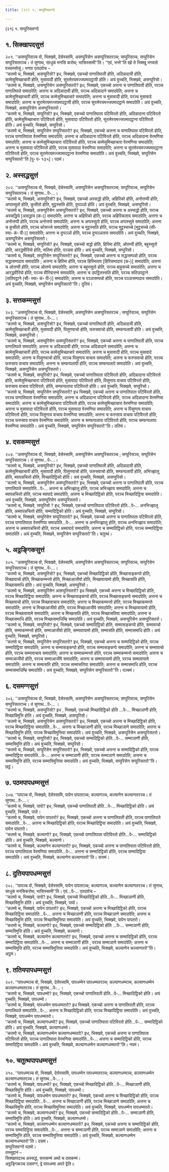 ```yaml
---
title: (२१) १. सप्पुरिसवग्गो

---
```

(२१) १. सप्पुरिसवग्गो  


## १. सिक्खापदसुत्तं

२०१. ‘‘असप्पुरिसञ्च वो, भिक्खवे, देसेस्सामि, असप्पुरिसेन असप्पुरिसतरञ्च; सप्पुरिसञ्च, सप्पुरिसेन सप्पुरिसतरञ्च। तं सुणाथ, साधुकं मनसि करोथ; भासिस्सामी’’ति। ‘‘एवं, भन्ते’’ति खो ते भिक्खू भगवतो पच्चस्सोसुं। भगवा एतदवोच –  
‘‘कतमो च, भिक्खवे, असप्पुरिसो? इध, भिक्खवे, एकच्चो पाणातिपाती होति, अदिन्नादायी होति, कामेसुमिच्छाचारी होति, मुसावादी होति, सुरामेरयमज्जपमादट्ठायी होति। अयं वुच्चति, भिक्खवे, असप्पुरिसो।  
‘‘कतमो च, भिक्खवे, असप्पुरिसेन असप्पुरिसतरो? इध, भिक्खवे, एकच्चो अत्तना च पाणातिपाती होति, परञ्च पाणातिपाते समादपेति; अत्तना च अदिन्नादायी होति, परञ्च अदिन्नादाने समादपेति; अत्तना च कामेसुमिच्छाचारी होति, परञ्च कामेसुमिच्छाचारे समादपेति; अत्तना च मुसावादी होति, परञ्च मुसावादे समादपेति; अत्तना च सुरामेरयमज्जपमादट्ठायी होति, परञ्च सुरामेरयमज्जपमादट्ठाने समादपेति। अयं वुच्चति, भिक्खवे, असप्पुरिसेन असप्पुरिसतरो।  
‘‘कतमो च, भिक्खवे, सप्पुरिसो? इध, भिक्खवे, एकच्चो पाणातिपाता पटिविरतो होति, अदिन्नादाना पटिविरतो होति, कामेसुमिच्छाचारा पटिविरतो होति, मुसावादा पटिविरतो होति, सुरामेरयमज्जपमादट्ठाना पटिविरतो होति। अयं वुच्चति, भिक्खवे, सप्पुरिसो।  
‘‘कतमो च, भिक्खवे, सप्पुरिसेन सप्पुरिसतरो? इध, भिक्खवे, एकच्चो अत्तना च पाणातिपाता पटिविरतो होति, परञ्च पाणातिपाता वेरमणिया समादपेति; अत्तना च अदिन्नादाना पटिविरतो होति, परञ्च अदिन्नादाना वेरमणिया समादपेति; अत्तना च कामेसुमिच्छाचारा पटिविरतो होति, परञ्च कामेसुमिच्छाचारा वेरमणिया समादपेति; अत्तना च मुसावादा पटिविरतो होति, परञ्च मुसावादा वेरमणिया समादपेति; अत्तना च सुरामेरयमज्जपमादट्ठाना पटिविरतो होति, परञ्च सुरामेरयमज्जपमादट्ठाना वेरमणिया समादपेति। अयं वुच्चति, भिक्खवे, सप्पुरिसेन सप्पुरिसतरो’’ति [पु॰ प॰ १३५]। पठमं।  


## २. अस्सद्धसुत्तं

२०२. ‘‘असप्पुरिसञ्च वो, भिक्खवे, देसेस्सामि, असप्पुरिसेन असप्पुरिसतरञ्च; सप्पुरिसञ्च, सप्पुरिसेन सप्पुरिसतरञ्च। तं सुणाथ…पे॰…।  
‘‘कतमो च, भिक्खवे, असप्पुरिसो? इध, भिक्खवे, एकच्चो अस्सद्धो होति, अहिरिको होति, अनोत्तप्पी होति, अप्पस्सुतो होति, कुसीतो होति, मुट्ठस्सति होति, दुप्पञ्ञो होति। अयं वुच्चति, भिक्खवे, असप्पुरिसो।  
‘‘कतमो च, भिक्खवे, असप्पुरिसेन असप्पुरिसतरो? इध, भिक्खवे, एकच्चो अत्तना च अस्सद्धो होति, परञ्च अस्सद्धिये [असद्धाय (क॰)] समादपेति; अत्तना च अहिरिको होति, परञ्च अहिरिकताय समादपेति; अत्तना च अनोत्तप्पी होति, परञ्च अनोत्तप्पे समादपेति; अत्तना च अप्पस्सुतो होति, परञ्च अप्पस्सुते समादपेति; अत्तना च कुसीतो होति, परञ्च कोसज्जे समादपेति; अत्तना च मुट्ठस्सति होति, परञ्च मुट्ठस्सच्चे [मुट्ठसच्चे (सी॰ स्या॰ कं॰ पी॰)] समादपेति; अत्तना च दुप्पञ्ञो होति, परञ्च दुप्पञ्ञताय समादपेति। अयं वुच्चति, भिक्खवे, असप्पुरिसेन असप्पुरिसतरो।  
‘‘कतमो च, भिक्खवे, सप्पुरिसो? इध, भिक्खवे, एकच्चो सद्धो होति, हिरिमा होति, ओत्तप्पी होति, बहुस्सुतो होति, आरद्धवीरियो होति, सतिमा होति, पञ्ञवा होति। अयं वुच्चति, भिक्खवे, सप्पुरिसो।  
‘‘कतमो च, भिक्खवे, सप्पुरिसेन सप्पुरिसतरो? इध, भिक्खवे, एकच्चो अत्तना च सद्धासम्पन्नो होति, परञ्च सद्धासम्पदाय समादपेति ; अत्तना च हिरिमा होति, परञ्च हिरिमताय [हिरिसम्पदाय (क॰)] समादपेति; अत्तना च ओत्तप्पी होति, परञ्च ओत्तप्पे समादपेति; अत्तना च बहुस्सुतो होति, परञ्च बाहुसच्चे समादपेति; अत्तना च आरद्धवीरियो होति, परञ्च वीरियारम्भे समादपेति; अत्तना च उपट्ठितस्सति होति, परञ्च सतिउपट्ठाने [सतिपट्ठाने (सी॰ स्या॰ कं॰ पी॰)] समादपेति; अत्तना च पञ्ञासम्पन्नो होति, परञ्च पञ्ञासम्पदाय समादपेति। अयं वुच्चति, भिक्खवे, सप्पुरिसेन सप्पुरिसतरो’’ति। दुतियं।  


## ३. सत्तकम्मसुत्तं

२०३. ‘‘असप्पुरिसञ्च वो, भिक्खवे, देसेस्सामि, असप्पुरिसेन असप्पुरिसतरञ्च ; सप्पुरिसञ्च, सप्पुरिसेन सप्पुरिसतरञ्च। तं सुणाथ…पे॰…।  
‘‘कतमो च, भिक्खवे, असप्पुरिसो? इध, भिक्खवे, एकच्चो पाणातिपाती होति, अदिन्नादायी होति, कामेसुमिच्छाचारी होति, मुसावादी होति, पिसुणवाचो होति, फरुसवाचो होति, सम्फप्पलापी होति। अयं वुच्चति, भिक्खवे, असप्पुरिसो।  
‘‘कतमो च, भिक्खवे, असप्पुरिसेन असप्पुरिसतरो? इध, भिक्खवे, एकच्चो अत्तना च पाणातिपाती होति, परञ्च पाणातिपाते समादपेति; अत्तना च अदिन्नादायी होति, परञ्च अदिन्नादाने समादपेति; अत्तना च कामेसुमिच्छाचारी होति, परञ्च कामेसुमिच्छाचारे समादपेति; अत्तना च मुसावादी होति, परञ्च मुसावादे समादपेति; अत्तना च पिसुणवाचो होति, परञ्च पिसुणाय वाचाय समादपेति; अत्तना च फरुसवाचो होति, परञ्च फरुसाय वाचाय समादपेति; अत्तना च सम्फप्पलापी होति, परञ्च सम्फप्पलापे समादपेति। अयं वुच्चति, भिक्खवे, असप्पुरिसेन असप्पुरिसतरो।  
‘‘कतमो च, भिक्खवे, सप्पुरिसो? इध, भिक्खवे, एकच्चो पाणातिपाता पटिविरतो होति, अदिन्नादाना पटिविरतो होति, कामेसुमिच्छाचारा पटिविरतो होति, मुसावादा पटिविरतो होति, पिसुणाय वाचाय पटिविरतो होति, फरुसाय वाचाय पटिविरतो, होति, सम्फप्पलापा पटिविरतो होति। अयं वुच्चति, भिक्खवे, सप्पुरिसो।  
‘‘कतमो च, भिक्खवे, सप्पुरिसेन सप्पुरिसतरो? इध भिक्खवे, एकच्चो अत्तना च पाणातिपाता पटिविरतो होति, परञ्च पाणातिपाता वेरमणिया समादपेति; अत्तना च अदिन्नादाना पटिविरतो होति, परञ्च अदिन्नादाना वेरमणिया समादपेति; अत्तना च कामेसुमिच्छाचारा पटिविरतो होति, परञ्च कामेसुमिच्छाचारा वेरमणिया समादपेति; अत्तना च मुसावादा पटिविरतो होति, परञ्च मुसावादा वेरमणिया समादपेति; अत्तना च पिसुणाय वाचाय पटिविरतो होति, परञ्च पिसुणाय वाचाय वेरमणिया समादपेति; अत्तना च फरुसाय वाचाय पटिविरतो होति, परञ्च फरुसाय वाचाय वेरमणिया समादपेति; अत्तना च सम्फप्पलापा पटिविरतो होति, परञ्च सम्फप्पलापा वेरमणिया समादपेति। अयं वुच्चति, भिक्खवे, सप्पुरिसेन सप्पुरिसतरो’’ति। ततियं।  


## ४. दसकम्मसुत्तं

२०४. ‘‘असप्पुरिसञ्च वो, भिक्खवे, देसेस्सामि, असप्पुरिसेन असप्पुरिसतरञ्च ; सप्पुरिसञ्च, सप्पुरिसेन सप्पुरिसतरञ्च। तं सुणाथ…पे॰…।  
‘‘कतमो च, भिक्खवे, असप्पुरिसो? इध, भिक्खवे, एकच्चो पाणातिपाती होति, अदिन्नादायी होति, कामेसुमिच्छाचारी होति, मुसावादी होति, पिसुणवाचो होति, फरुसवाचो होति, सम्फप्पलापी होति, अभिज्झालु होति, ब्यापन्नचित्तो होति, मिच्छादिट्ठिको होति। अयं वुच्चति, भिक्खवे, असप्पुरिसो।  
‘‘कतमो च, भिक्खवे, असप्पुरिसेन असप्पुरिसतरो? इध, भिक्खवे, एकच्चो अत्तना च पाणातिपाती होति, परञ्च पाणातिपाते समादपेति…पे॰… अत्तना च अभिज्झालु होति, परञ्च अभिज्झाय समादपेति; अत्तना च ब्यापन्नचित्तो होति, परञ्च ब्यापादे समादपेति, अत्तना च मिच्छादिट्ठिको होति, परञ्च मिच्छादिट्ठिया समादपेति। अयं वुच्चति, भिक्खवे, असप्पुरिसेन असप्पुरिसतरो।  
‘‘कतमो च, भिक्खवे, सप्पुरिसो ? इध, भिक्खवे, एकच्चो पाणातिपाता पटिविरतो होति…पे॰… अनभिज्झालु होति, अब्यापन्नचित्तो होति, सम्मादिट्ठिको होति। अयं वुच्चति, भिक्खवे, सप्पुरिसो।  
‘‘कतमो च, भिक्खवे, सप्पुरिसेन सप्पुरिसतरो? इध, भिक्खवे, एकच्चो अत्तना च पाणातिपाता पटिविरतो होति, परञ्च पाणातिपाता वेरमणिया समादपेति…पे॰… अत्तना च अनभिज्झालु होति, परञ्च अनभिज्झाय समादपेति; अत्तना च अब्यापन्नचित्तो होति, परञ्च अब्यापादे समादपेति; अत्तना च सम्मादिट्ठिको होति, परञ्च सम्मादिट्ठिया समादपेति। अयं वुच्चति, भिक्खवे, सप्पुरिसेन सप्पुरिसतरो’’ति। चतुत्थं।  


## ५. अट्ठङ्गिकसुत्तं

२०५. ‘‘असप्पुरिसञ्च वो, भिक्खवे, देसेस्सामि, असप्पुरिसेन असप्पुरिसतरञ्च; सप्पुरिसञ्च, सप्पुरिसेन सप्पुरिसतरञ्च। तं सुणाथ…पे॰…।  
‘‘कतमो च, भिक्खवे, असप्पुरिसो? इध, भिक्खवे, एकच्चो मिच्छादिट्ठिको होति, मिच्छासङ्कप्पो होति, मिच्छावाचो होति, मिच्छाकम्मन्तो होति, मिच्छाआजीवो होति, मिच्छावायामो होति, मिच्छासति होति, मिच्छासमाधि होति। अयं वुच्चति, भिक्खवे, असप्पुरिसो।  
‘‘कतमो च, भिक्खवे, असप्पुरिसेन असप्पुरिसतरो? इध भिक्खवे, एकच्चो अत्तना च मिच्छादिट्ठिको होति, परञ्च मिच्छादिट्ठिया समादपेति; अत्तना च मिच्छासङ्कप्पो होति, परञ्च मिच्छासङ्कप्पे समादपेति; अत्तना च मिच्छावाचो होति, परञ्च मिच्छावाचाय समादपेति; अत्तना च मिच्छाकम्मन्तो होति, परञ्च मिच्छाकम्मन्ते समादपेति; अत्तना च मिच्छाआजीवो होति, परञ्च मिच्छाआजीवे समादपेति; अत्तना च मिच्छावायामो होति, परञ्च मिच्छावायामे समादपेति; अत्तना च मिच्छासति होति, परञ्च मिच्छासतिया समादपेति; अत्तना च मिच्छासमाधि होति, परञ्च मिच्छासमाधिम्हि समादपेति। अयं वुच्चति, भिक्खवे, असप्पुरिसेन असप्पुरिसतरो।  
‘‘कतमो च, भिक्खवे, सप्पुरिसो? इध, भिक्खवे, एकच्चो सम्मादिट्ठिको होति, सम्मासङ्कप्पो होति, सम्मावाचो होति, सम्माकम्मन्तो होति, सम्माआजीवो होति, सम्मावायामो होति, सम्मासति होति, सम्मासमाधि होति। अयं वुच्चति, भिक्खवे, सप्पुरिसो।  
‘‘कतमो च, भिक्खवे, सप्पुरिसेन सप्पुरिसतरो? इध, भिक्खवे, एकच्चो अत्तना च सम्मादिट्ठिको होति, परञ्च सम्मादिट्ठिया समादपेति; अत्तना च सम्मासङ्कप्पो होति, परञ्च सम्मासङ्कप्पे समादपेति; अत्तना च सम्मावाचो होति, परञ्च सम्मावाचाय समादपेति; अत्तना च सम्माकम्मन्तो होति, परञ्च सम्माकम्मन्ते समादपेति; अत्तना च सम्माआजीवो होति, परञ्च सम्माआजीवे समादपेति; अत्तना च सम्मावायामो होति, परञ्च सम्मावायामे समादपेति; अत्तना च सम्मासति होति, परञ्च सम्मासतिया समादपेति; अत्तना च सम्मासमाधि होति, परञ्च सम्मासमाधिम्हि समादपेति। अयं वुच्चति, भिक्खवे, सप्पुरिसेन सप्पुरिसतरो’’ति। पञ्चमं।  


## ६. दसमग्गसुत्तं

२०६. ‘‘असप्पुरिसञ्च वो, भिक्खवे, देसेस्सामि, असप्पुरिसेन असप्पुरिसतरञ्च; सप्पुरिसञ्च, सप्पुरिसेन सप्पुरिसतरञ्च। तं सुणाथ…पे॰… ।  
‘‘कतमो च, भिक्खवे, असप्पुरिसो? इध , भिक्खवे, एकच्चो मिच्छादिट्ठिको होति …पे॰… मिच्छाञाणी होति, मिच्छाविमुत्ति होति। अयं वुच्चति, भिक्खवे, असप्पुरिसो।  
‘‘कतमो च, भिक्खवे, असप्पुरिसेन असप्पुरिसतरो? इध, भिक्खवे, एकच्चो अत्तना च मिच्छादिट्ठिको होति, परञ्च मिच्छादिट्ठिया समादपेति…पे॰… अत्तना च मिच्छाञाणी होति, परञ्च मिच्छाञाणे समादपेति; अत्तना च मिच्छाविमुत्ति होति, परञ्च मिच्छाविमुत्तिया समादपेति। अयं वुच्चति, भिक्खवे, असप्पुरिसेन असप्पुरिसतरो।  
‘‘कतमो च, भिक्खवे, सप्पुरिसो? इध, भिक्खवे, एकच्चो सम्मादिट्ठिको होति…पे॰… सम्माञाणी होति, सम्माविमुत्ति होति। अयं वुच्चति, भिक्खवे, सप्पुरिसो।  
‘‘कतमो च, भिक्खवे, सप्पुरिसेन सप्पुरिसतरो? इध, भिक्खवे, एकच्चो अत्तना च सम्मादिट्ठिको होति, परञ्च सम्मादिट्ठिया समादपेति…पे॰… अत्तना च सम्माञाणी होति, परञ्च सम्माञाणे समादपेति; अत्तना च सम्माविमुत्ति होति, परञ्च सम्माविमुत्तिया समादपेति। अयं वुच्चति, भिक्खवे, सप्पुरिसेन सप्पुरिसतरो’’ति। छट्ठं।  


## ७. पठमपापधम्मसुत्तं

२०७. ‘‘पापञ्च वो, भिक्खवे, देसेस्सामि, पापेन पापतरञ्च; कल्याणञ्च, कल्याणेन कल्याणतरञ्च। तं सुणाथ…पे॰…।  
‘‘कतमो च, भिक्खवे, पापो? इध, भिक्खवे, एकच्चो पाणातिपाती होति…पे॰… मिच्छादिट्ठिको होति। अयं वुच्चति, भिक्खवे, पापो।  
‘‘कतमो च, भिक्खवे, पापेन पापतरो? इध, भिक्खवे, एकच्चो अत्तना च पाणातिपाती होति, परञ्च पाणातिपाते समादपेति…पे॰… अत्तना च मिच्छादिट्ठिको होति, परञ्च मिच्छादिट्ठिया समादपेति। अयं वुच्चति, भिक्खवे, पापेन पापतरो।  
‘‘कतमो च, भिक्खवे, कल्याणो? इध, भिक्खवे, एकच्चो पाणातिपाता पटिविरतो होति…पे॰… सम्मादिट्ठिको होति। अयं वुच्चति, भिक्खवे, कल्याणो।  
‘‘कतमो च, भिक्खवे, कल्याणेन कल्याणतरो? इध, भिक्खवे, एकच्चो अत्तना च पाणातिपाता पटिविरतो होति, परञ्च पाणातिपाता वेरमणिया समादपेति…पे॰… अत्तना च सम्मादिट्ठिको होति, परञ्च सम्मादिट्ठिया समादपेति। अयं वुच्चति, भिक्खवे, कल्याणेन कल्याणतरो’’ति। सत्तमं।  


## ८. दुतियपापधम्मसुत्तं

२०८. ‘‘पापञ्च वो, भिक्खवे, देसेस्सामि, पापेन पापतरञ्च; कल्याणञ्च, कल्याणेन कल्याणतरञ्च। तं सुणाथ, साधुकं मनसिकरोथ; भासिस्सामी’’ति। एवं…पे॰… एतदवोच –  
‘‘कतमो च, भिक्खवे, पापो? इध, भिक्खवे, एकच्चो मिच्छादिट्ठिको होति…पे॰… मिच्छाञाणी होति, मिच्छाविमुत्ति होति। अयं वुच्चति, भिक्खवे, पापो।  
‘‘कतमो च, भिक्खवे, पापेन पापतरो? इध, भिक्खवे, एकच्चो अत्तना च मिच्छादिट्ठिको होति, परञ्च मिच्छादिट्ठिया समादपेति…पे॰… अत्तना च मिच्छाञाणी होति, परञ्च मिच्छाञाणे समादपेति; अत्तना च मिच्छाविमुत्ति होति, परञ्च मिच्छाविमुत्तिया समादपेति। अयं वुच्चति, भिक्खवे, पापेन पापतरो।  
‘‘कतमो च, भिक्खवे, कल्याणो? इध, भिक्खवे, एकच्चो सम्मादिट्ठिको होति …पे॰… सम्माञाणी होति, सम्माविमुत्ति होति। अयं वुच्चति, भिक्खवे, कल्याणो।  
‘‘कतमो च, भिक्खवे, कल्याणेन कल्याणतरो? इध, भिक्खवे, एकच्चो अत्तना च सम्मादिट्ठिको होति, परञ्च सम्मादिट्ठिया समादपेति…पे॰… अत्तना च सम्माञाणी होति , परञ्च सम्माञाणे समादपेति; अत्तना च सम्माविमुत्ति होति, परञ्च सम्माविमुत्तिया समादपेति। अयं वुच्चति, भिक्खवे, कल्याणेन कल्याणतरो’’ति। अट्ठमं।  


## ९. ततियपापधम्मसुत्तं

२०९. ‘‘पापधम्मञ्च वो, भिक्खवे, देसेस्सामि, पापधम्मेन पापधम्मतरञ्च; कल्याणधम्मञ्च, कल्याणधम्मेन कल्याणधम्मतरञ्च। तं सुणाथ…पे॰…।  
‘‘कतमो च, भिक्खवे, पापधम्मो? इध, भिक्खवे, एकच्चो पाणातिपाती होति…पे॰… मिच्छादिट्ठिको होति। अयं वुच्चति, भिक्खवे, पापधम्मो।  
‘‘कतमो च, भिक्खवे, पापधम्मेन पापधम्मतरो? इध भिक्खवे, एकच्चो अत्तना च पाणातिपाती होति, परञ्च पाणातिपाते समादपेति…पे॰… अत्तना च मिच्छादिट्ठिको होति, परञ्च मिच्छादिट्ठिया समादपेति। अयं वुच्चति, भिक्खवे, पापधम्मेन पापधम्मतरो।  
‘‘कतमो च, भिक्खवे, कल्याणधम्मो? इध, भिक्खवे, एकच्चो पाणातिपाता पटिविरतो होति…पे॰… सम्मादिट्ठिको होति। अयं वुच्चति, भिक्खवे, कल्याणधम्मो।  
‘‘कतमो च, भिक्खवे, कल्याणधम्मेन कल्याणधम्मतरो? इध, भिक्खवे, एकच्चो अत्तना च पाणातिपाता पटिविरतो होति, परञ्च पाणातिपाता वेरमणिया समादपेति…पे॰… अत्तना च सम्मादिट्ठिको होति, परञ्च सम्मादिट्ठिया समादपेति। अयं वुच्चति, भिक्खवे, कल्याणधम्मेन कल्याणधम्मतरो’’ति। नवमं।  


## १०. चतुत्थपापधम्मसुत्तं

२१०. ‘‘पापधम्मञ्च वो, भिक्खवे, देसेस्सामि, पापधम्मेन पापधम्मतरञ्च; कल्याणधम्मञ्च, कल्याणधम्मेन कल्याणधम्मतरञ्च। तं सुणाथ…पे॰…।  
‘‘कतमो च, भिक्खवे, पापधम्मो? इध, भिक्खवे, एकच्चो मिच्छादिट्ठिको होति…पे॰… मिच्छाञाणी होति, मिच्छाविमुत्ति होति। अयं वुच्चति, भिक्खवे, पापधम्मो।  
‘‘कतमो च, भिक्खवे, पापधम्मेन पापधम्मतरो? इध, भिक्खवे, एकच्चो अत्तना च मिच्छादिट्ठिको होति, परञ्च मिच्छादिट्ठिया समादपेति…पे॰… अत्तना च मिच्छाञाणी होति, परञ्च मिच्छाञाणे समादपेति; अत्तना च मिच्छाविमुत्ति होति, परञ्च मिच्छाविमुत्तिया समादपेति। अयं वुच्चति, भिक्खवे, पापधम्मेन पापधम्मतरो।  
‘‘कतमो च, भिक्खवे, कल्याणधम्मो? इध, भिक्खवे, एकच्चो सम्मादिट्ठिको होति…पे॰… सम्माञाणी होति, सम्माविमुत्ति होति। अयं वुच्चति, भिक्खवे, कल्याणधम्मो।  
‘‘कतमो च, भिक्खवे, कल्याणधम्मेन कल्याणधम्मतरो? इध, भिक्खवे, एकच्चो अत्तना च सम्मादिट्ठिको होति, परञ्च सम्मादिट्ठिया समादपेति…पे॰… अत्तना च सम्माञाणी होति, परञ्च सम्माञाणे समादपेति; अत्तना च सम्माविमुत्ति होति, परञ्च सम्माविमुत्तिया समादपेति। अयं वुच्चति, भिक्खवे, कल्याणधम्मेन कल्याणधम्मतरो’’ति। दसमं।  
सप्पुरिसवग्गो पठमो।  
तस्सुद्दानं –  
सिक्खापदञ्च अस्सद्धं, सत्तकम्मं अथो च दसकम्मं।  
अट्ठङ्गिकञ्च दसमग्गं, द्वे पापधम्मा अपरे द्वेति॥  